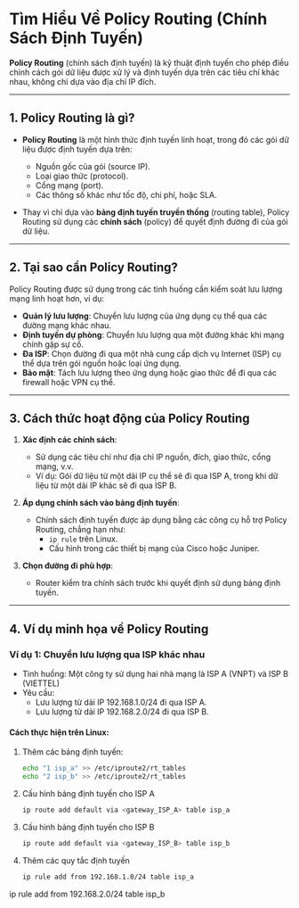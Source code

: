 #  Tìm Hiểu Về Policy Routing (Chính Sách Định Tuyến)

**Policy Routing** (chính sách định tuyến) là kỹ thuật định tuyến cho phép điều chỉnh cách gói dữ liệu được xử lý và định tuyến dựa trên các tiêu chí khác nhau, không chỉ dựa vào địa chỉ IP đích.

---

## 1. **Policy Routing là gì?**
- **Policy Routing** là một hình thức định tuyến linh hoạt, trong đó các gói dữ liệu được định tuyến dựa trên:
  - Nguồn gốc của gói (source IP).
  - Loại giao thức (protocol).
  - Cổng mạng (port).
  - Các thông số khác như tốc độ, chi phí, hoặc SLA.
  
- Thay vì chỉ dựa vào **bảng định tuyến truyền thống** (routing table), Policy Routing sử dụng các **chính sách** (policy) để quyết định đường đi của gói dữ liệu.

---

## 2. **Tại sao cần Policy Routing?**
Policy Routing được sử dụng trong các tình huống cần kiểm soát lưu lượng mạng linh hoạt hơn, ví dụ:
- **Quản lý lưu lượng**: Chuyển lưu lượng của ứng dụng cụ thể qua các đường mạng khác nhau.
- **Định tuyến dự phòng**: Chuyển lưu lượng qua một đường khác khi mạng chính gặp sự cố.
- **Đa ISP**: Chọn đường đi qua một nhà cung cấp dịch vụ Internet (ISP) cụ thể dựa trên gói nguồn hoặc loại ứng dụng.
- **Bảo mật**: Tách lưu lượng theo ứng dụng hoặc giao thức để đi qua các firewall hoặc VPN cụ thể.

---

## 3. **Cách thức hoạt động của Policy Routing**
1. **Xác định các chính sách**:
   - Sử dụng các tiêu chí như địa chỉ IP nguồn, đích, giao thức, cổng mạng, v.v.
   - Ví dụ: Gói dữ liệu từ một dải IP cụ thể sẽ đi qua ISP A, trong khi dữ liệu từ một dải IP khác sẽ đi qua ISP B.

2. **Áp dụng chính sách vào bảng định tuyến**:
   - Chính sách định tuyến được áp dụng bằng các công cụ hỗ trợ Policy Routing, chẳng hạn như:
     - `ip rule` trên Linux.
     - Cấu hình trong các thiết bị mạng của Cisco hoặc Juniper.

3. **Chọn đường đi phù hợp**:
   - Router kiểm tra chính sách trước khi quyết định sử dụng bảng định tuyến.

---

## 4. **Ví dụ minh họa về Policy Routing**

### **Ví dụ 1: Chuyển lưu lượng qua ISP khác nhau**
- Tình huống: Một công ty sử dụng hai nhà mạng là ISP A (VNPT) và ISP B (VIETTEL)
- Yêu cầu:
  - Lưu lượng từ dải IP 192.168.1.0/24 đi qua ISP A.
  - Lưu lượng từ dải IP 192.168.2.0/24 đi qua ISP B.

#### **Cách thực hiện trên Linux**:
1. Thêm các bảng định tuyến:
   ```bash
   echo "1 isp_a" >> /etc/iproute2/rt_tables
   echo "2 isp_b" >> /etc/iproute2/rt_tables
2. Cấu hình bảng định tuyến cho ISP A
    ```bash
    ip route add default via <gateway_ISP_A> table isp_a
3. Cấu hình bảng định tuyến cho ISP B
    ```bash
    ip route add default via <gateway_ISP_B> table isp_b
4. Thêm các quy tắc định tuyến    
    ```bash
    ip rule add from 192.168.1.0/24 table isp_a
ip rule add from 192.168.2.0/24 table isp_b

